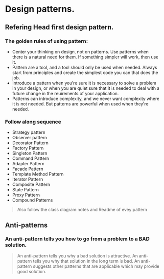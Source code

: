 # Design patterns.
## Refering Head first design pattern.
### The golden rules of using pattern:

- Center your thinking on design, not on patterns. Use patterns when there is a natural need for them. 
    If something simpler will work, then use it.
- Pattern are a tool, and a tool should only be used when needed. 
    Always start from principles and create the simplest code you can that does the job.
- Introduce a pattern when you're sure it is necessary to solve a problem in your design, 
    or when you are quiet sure that it is needed to deal with a future change in the reuirements of your application.
- Patterns can introduce complexity,  and we never want complexity where it is not needed. 
    But patterns are powerful when used when they're needed.
### Follow along sequence
 - Strategy pattern
 - Observer pattern
 - Decorator Pattern
 - Factory Pattern
 - Singleton Pattern
 - Command Pattern
 - Adapter Pattern
 - Facade Pattern
 - Template Method Pattern
 - Iterator Pattern
 - Composite Pattern
 - State Pattern
 - Proxy Pattern
 - Compound Patterns

> Also follow the class diagram notes and Readme of evey pattern

## Anti-patterns
### An anti-pattern tells you how to go from a problem to a BAD solution.
> An anti-pattern tells you why a bad solution is attractive.
> An anti-pattern tells you why that solution in the long term is bad.
> An anti-pattern suggests other patterns that are applicable which may provide good solution.
